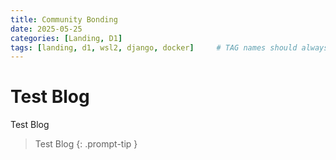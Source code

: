 ```yaml
---
title: Community Bonding
date: 2025-05-25
categories: [Landing, D1]
tags: [landing, d1, wsl2, django, docker]     # TAG names should always be lowercase
---
```


# Test Blog 

Test Blog 

> Test Blog
{: .prompt-tip }